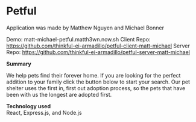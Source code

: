 # Petful

Application was made by Matthew Nguyen and Michael Bonner

Demo: matt-michael-petful.matth3wn.now.sh
Client Repo: https://github.com/thinkful-ei-armadillo/petful-client-matt-michael
Server Repo: https://github.com/thinkful-ei-armadillo/petful-server-matt-michael

**Summary**    

We help pets find their forever home.
If you are looking for the perfect addition to your family click the button below to start your search.
Our pet shelter uses the first in, first out adoption process, so
the pets that have been with us the longest are adopted first.
  
**Technology used**  
React, Express.js, and Node.js
